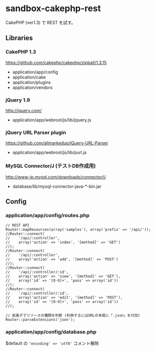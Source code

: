 sandbox-cakephp-rest
====================

CakePHP (ver1.3) で REST を試す。

Libraries
--------------------

### CakePHP 1.3

https://github.com/cakephp/cakephp/zipball/1.3.15

* application/app/config
* application/cake
* application/plugins
* application/vendors


### jQuery 1.9

http://jquery.com/

* application/app/webroot/js/lib/jquery.js


### jQuery URL Parser plugin

https://github.com/allmarkedup/jQuery-URL-Parser

* application/app/webroot/js/lib/purl.js


### MySQL Connector/J (テストDB作成用)

http://www-jp.mysql.com/downloads/connector/j/

* database/lib/mysql-connector-java-*-bin.jar


Config
--------------------

### application/app/config/routes.php

    // REST API
    Router::mapResources(array('samples'), array('prefix' => '/api/'));
    //Router::connect(
    //    '/api/:controller',
    //    array('action' => 'index', '[method]' => 'GET')
    //);
    //Router::connect(
    //    '/api/:controller',
    //    array('action' => 'add', '[method]' => 'POST')
    //);
    //Router::connect(
    //    '/api/:controller/:id',
    //    array('action' => 'view', '[method]' => 'GET'),
    //    array('id' => '[0-9]+', 'pass' => array('id'))
    //);
    //Router::connect(
    //    '/api/:controller/:id',
    //    array('action' => 'edit', '[method]' => 'POST'),
    //    array('id' => '[0-9]+', 'pass' => array('id'))
    //);
    
    // 拡張子でリソースの種類を判断 (利用するにはURLの末尾に「.json」を付加)
    Router::parseExtensions('json');


### application/app/config/database.php

$default の `'encoding' => 'utf8'` コメント解除
